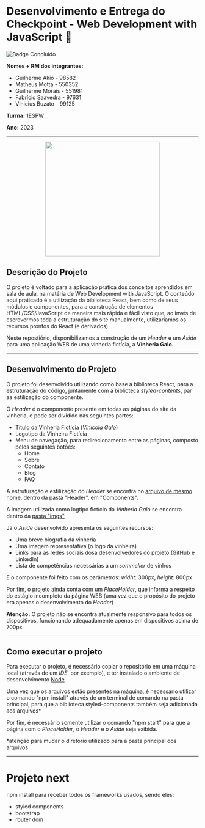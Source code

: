 # Desenvolvimento e Entrega do Checkpoint - Web Development with JavaScript :rooster:
![Badge Concluido](https://img.shields.io/badge/STATUS-CONCLUIDO-GREEN)

**Nomes + RM dos integrantes:**
- Guilherme Akio - 98582
- Matheus Motta - 550352
- Guilherme Morais - 551981
- Fabrício Saavedra - 97631	
- Vinicius Buzato - 99125

**Turma:** 1ESPW

**Ano:** 2023
___
<p align="center">
<img src="./src/imgs/Logo%20vinicola%20galo.png" align=center width="300px" height="auto">
</p>

## Descrição do Projeto
O projeto é voltado para a aplicação prática dos conceitos aprendidos em sala de aula, na matéria de Web Development with JavaScript. O conteúdo aqui praticado é a utilização da biblioteca React, bem como de seus módulos e componentes, para a construção de elementos HTML/CSS/JavaScript de maneira mais rápida e fácil visto que, ao invés de escrevermos toda a estruturação do site manualmente, utilizaríamos os recursos prontos do React (e derivados).

Neste repostiório, disponibilizamos a construção de um _Header_ e um _Aside_ para uma aplicação WEB de uma vinheria fictícia, a **Vinheria Galo.**
___
## Desenvolvimento do Projeto
O projeto foi desenvolvido utilizando como base a biblioteca React, para a estruturação do código, juntamente com a biblioteca _styled-contents_, par aa estilização do componente.

O _Header_ é o componente presente em todas as páginas do site da vinheria, e pode ser dividido nas seguintes partes:
- Título da Vinheria Fictícia (_Vinícola Galo_)
- Logotipo da Vinheira Fictícia
- Menu de navegação, para redirecionamento entre as páginas, composto pelos seguintes botões:
  - Home
  - Sobre
  - Contato
  - Blog
  - FAQ 

A estruturação e estilização do _Header_ se encontra no [arquivo de mesmo nome]("./src/components/Header/index.js"), dentro da pasta "Header", em "Components".

A imagem utilizada como logtipo fictício da _Vinheria Galo_ se encontra dentro da [pasta "imgs"](./src/imgs/Logo%20vinicola%20galo.png)

Já o _Aside_ desenvolvido apresenta os seguintes recursos:
- Uma breve biografia da vinheria
- Uma imagem representativa (o logo da vinheira)
- Links para as redes sociais dosa desenvolvedores do projeto (GitHub e LinkedIn)
- Lista de competências necessárias a um _sommelier_ de vinhos

 E o componente foi feito com os parâmetros: _widht_: 300px, _height_: 800px

Por fim, o projeto ainda conta com um _PlaceHolder_, que informa a respeito do estágio incompleto da página WEB (uma vez que o propósito do projeto era apenas o desenvolvimento do _Header_)

**Atenção:** O projeto não se encontra atualmente responsivo para todos os dispositivos, funcionando adequadamente apenas em dispositivos acima de 700px.
___
## Como executar o projeto
Para executar o projeto, é necessário copiar o repositório em uma máquina local (através de um _IDE_, por exemplo), e ter instalado o ambiente de desenvolvimento [Node](https://nodejs.org/en).

Uma vez que os arquivos estão presentes na máquina, é necessário utilizar o comando "npm install" através de um terminal de comando na pasta principal, para que a biblioteca styled-components também seja adicionada aos arquivos*

Por fim, é necessário somente utilizar o comando "npm start" para que a página com o _PlaceHolder_, o _Header_ e o _Aside_ seja exibida.

*atenção para mudar o diretório utilizado para a pasta principal dos arquivos



_____
# Projeto next

npm install para receber todos os frameworks usados, sendo eles:
- styled components
- bootstrap
- router dom
